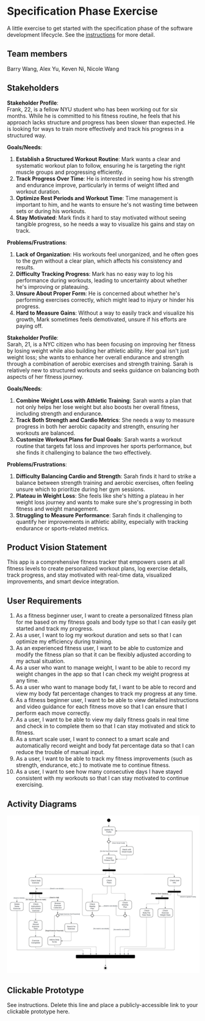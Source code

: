 # Specification Phase Exercise

A little exercise to get started with the specification phase of the software development lifecycle. See the [instructions](instructions.md) for more detail.

## Team members

Barry Wang,
Alex Yu,
Keven Ni,
Nicole Wang

## Stakeholders

**Stakeholder Profile**:  
Frank, 22, is a fellow NYU student who has been working out for six months. While he is committed to his fitness routine, he feels that his approach lacks structure and progress has been slower than expected. He is looking for ways to train more effectively and track his progress in a structured way.

**Goals/Needs**:  
1. **Establish a Structured Workout Routine**: Mark wants a clear and systematic workout plan to follow, ensuring he is targeting the right muscle groups and progressing efficiently.
2. **Track Progress Over Time**: He is interested in seeing how his strength and endurance improve, particularly in terms of weight lifted and workout duration.
3. **Optimize Rest Periods and Workout Time**: Time management is important to him, and he wants to ensure he's not wasting time between sets or during his workouts.
4. **Stay Motivated**: Mark finds it hard to stay motivated without seeing tangible progress, so he needs a way to visualize his gains and stay on track.

**Problems/Frustrations**:  
1. **Lack of Organization**: His workouts feel unorganized, and he often goes to the gym without a clear plan, which affects his consistency and results.
2. **Difficulty Tracking Progress**: Mark has no easy way to log his performance during workouts, leading to uncertainty about whether he's improving or plateauing.
3. **Unsure About Proper Form**: He is concerned about whether he's performing exercises correctly, which might lead to injury or hinder his progress.
4. **Hard to Measure Gains**: Without a way to easily track and visualize his growth, Mark sometimes feels demotivated, unsure if his efforts are paying off.


**Stakeholder Profile**:  
Sarah, 21, is a NYC citizen who has been focusing on improving her fitness by losing weight while also building her athletic ability. Her goal isn't just weight loss; she wants to enhance her overall endurance and strength through a combination of aerobic exercises and strength training. Sarah is relatively new to structured workouts and seeks guidance on balancing both aspects of her fitness journey.

**Goals/Needs**:  
1. **Combine Weight Loss with Athletic Training**: Sarah wants a plan that not only helps her lose weight but also boosts her overall fitness, including strength and endurance.
2. **Track Both Strength and Cardio Metrics**: She needs a way to measure progress in both her aerobic capacity and strength, ensuring her workouts are balanced.
3. **Customize Workout Plans for Dual Goals**: Sarah wants a workout routine that targets fat loss and improves her sports performance, but she finds it challenging to balance the two effectively.

**Problems/Frustrations**:  
1. **Difficulty Balancing Cardio and Strength**: Sarah finds it hard to strike a balance between strength training and aerobic exercises, often feeling unsure which to prioritize during her gym sessions.
2. **Plateau in Weight Loss**: She feels like she's hitting a plateau in her weight loss journey and wants to make sure she's progressing in both fitness and weight management.
3. **Struggling to Measure Performance**: Sarah finds it challenging to quantify her improvements in athletic ability, especially with tracking endurance or sports-related metrics.
## Product Vision Statement

This app is a comprehensive fitness tracker that empowers users at all fitness levels to create personalized workout plans, log exercise details, track progress, and stay motivated with real-time data, visualized improvements, and smart device integration.

## User Requirements

1. As a fitness beginner user, I want to create a personalized fitness plan for me based on my fitness goals and body type so that I can easily get started and track my progress.
2. As a user, I want to log my workout duration and sets so that I can optimize my efficiency during training.
3. As an experienced fitness user, I want to be able to customize and modify the fitness plan so that it can be flexibly adjusted according to my actual situation.
4. As a user who want to manage weight, I want to be able to record my weight changes in the app so that I can check my weight progress at any time.
5. As a user who want to manage body fat, I want to be able to record and view my body fat percentage changes to track my progress at any time.
6. As a fitness beginner user, I want to be able to view detailed instructions and video guidance for each fitness move so that I can ensure that I perform each move correctly.
7. As a user, I want to be able to view my daily fitness goals in real time and check in to complete them so that I can stay motivated and stick to fitness.
8. As a smart scale user, I want to connect to a smart scale and automatically record weight and body fat percentage data so that I can reduce the trouble of manual input.
9. As a user, I want to be able to track my fitness improvements (such as strength, endurance, etc.) to motivate me to continue fitness.
10. As a user, I want to see how many consecutive days I have stayed consistent with my workouts so that I can stay motivated to continue exercising.

## Activity Diagrams

![Activity Diagram](activity.jpeg)

## Clickable Prototype

See instructions. Delete this line and place a publicly-accessible link to your clickable prototype here.
